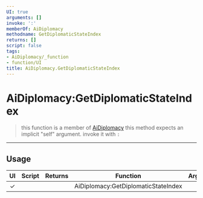 ```yaml
---
UI: true
arguments: []
invoke: ':'
memberOf: AiDiplomacy
methodname: GetDiplomaticStateIndex
returns: []
script: false
tags:
- AiDiplomacy/_function
- function/UI
title: AiDiplomacy.GetDiplomaticStateIndex
---
```

# AiDiplomacy:GetDiplomaticStateIndex
> this function is a member of [AiDiplomacy](civ-6/lua/AiDiplomacy.md)
> this method expects an implicit "self" argument. invoke it with `:`
-----
## Usage
|  UI | Script | Returns | Function | Arguments |
|:---:|:------:|-------:|:--------:|:---------|
|✓| ||AiDiplomacy:GetDiplomaticStateIndex||
